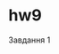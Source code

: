 # hw9

Завдання 1
<!-- 
Створити таймер, який буде починати відлік з 1 години та зменшувати час кожну хвилину. При досягненні 30 хвилин, таймер повинен відправляти повідомлення екран про те, що залишилось менше половини часу.



Завдання 2

Створити таймер, який буде починати відлік з 30 секунд та зменшувати час кожну мілісекунду. При досягненні 10 секунд, таймер повинен відтворювати якусь анімацію, а при досягненні 0 секунд — виконувати певну дію, наприклад, робити кнопку почати знову активною. -->